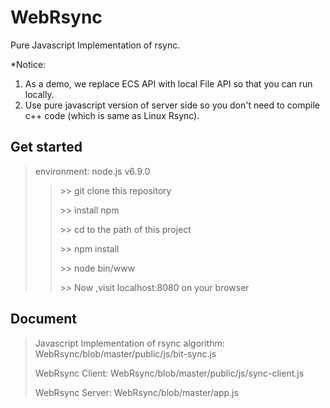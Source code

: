 # WebRsync

Pure Javascript Implementation of rsync.

*Notice: 

1. As a demo, we replace ECS API with local File API so that you can run locally.
2. Use pure javascript version of server side so you don't need to compile c++ code (which is same as Linux Rsync).

## Get started
> environment: node.js v6.9.0
>> \>\> git clone this repository
>> 
>> \>\> install npm
>> 
>> \>\> cd to the path of this project
>> 
>> \>\> npm install
>> 
>> \>\> node bin/www
>> 
>> \>\> Now ,visit localhost:8080 on your browser

## Document
> Javascript Implementation of rsync algorithm: WebRsync/blob/master/public/js/bit-sync.js
> 
> WebRsync Client: WebRsync/blob/master/public/js/sync-client.js
> 
> WebRsync Server: WebRsync/blob/master/app.js
